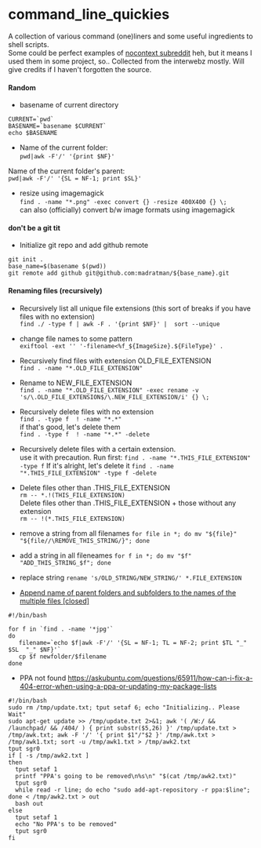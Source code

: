 # command_line_quickies
A collection of various command (one)liners and some useful ingredients to shell scripts.   
Some could be perfect examples of [nocontext subreddit](https://www.reddit.com/r/nocontext/) heh, but it means I used them in some project, so..
Collected from the interwebz mostly. Will give credits if I haven't forgotten the source.  

#### Random 
- basename of current directory    
 ```
CURRENT=`pwd`
BASENAME=`basename $CURRENT`
echo $BASENAME
```
- Name of the current folder:   
`pwd|awk -F'/' '{print $NF}'`   

Name of the current folder's parent:   
`pwd|awk -F'/' '{SL = NF-1; print $SL}'`   

- resize using imagemagick  
`find . -name "*.png" -exec convert {} -resize 400X400 {} \;`   
can also (officially) convert b/w image formats using imagemagick 

#### don't be a git tit
- Initialize git repo and add github remote
```
git init .
base_name=$(basename $(pwd))
git remote add github git@github.com:madratman/${base_name}.git
```

#### Renaming files (recursively)
- Recursively list all unique file extensions (this sort of breaks if you have files with no extension)     
`find ./ -type f | awk -F . '{print $NF}' |  sort --unique`

- change file names to some pattern    
`exiftool -ext '' '-filename<%f_${ImageSize}.${FileType}' .`

- Recursively find files with extension OLD_FILE_EXTENSION    
`find . -name "*.OLD_FILE_EXTENSION"`

- Rename to NEW_FILE_EXTENSION    
`find . -name "*.OLD_FILE_EXTENSION" -exec rename -v 's/\.OLD_FILE_EXTENSION$/\.NEW_FILE_EXTENSION/i' {} \;`

- Recursively delete files with no extension    
`find . -type f  ! -name "*.*"  `    
 if that's good, let's delete them   
`find . -type f  ! -name "*.*" -delete`

- Recursively delete files with a certain extension.   
  use it with precaution. Run first:
`find . -name "*.THIS_FILE_EXTENSION" -type f`
 If it's alright, let's delete it
`find . -name "*.THIS_FILE_EXTENSION" -type f -delete`

- Delete files other than .THIS_FILE_EXTENSION   
`rm -- *.!(THIS_FILE_EXTENSION)`   
Delete files other than .THIS_FILE_EXTENSION + those without any extension   
`rm -- !(*.THIS_FILE_EXTENSION)`   

- remove a string from all filenames
`for file in *; do mv "${file}" "${file//\REMOVE_THIS_STRING/}"; done`

- add a string in all fileneames
`for f in *; do mv "$f" "ADD_THIS_STRING_$f"; done`

- replace string
`rename 's/OLD_STRING/NEW_STRING/' *.FILE_EXTENSION`

- [Append name of parent folders and subfolders to the names of the multiple files [closed]](http://stackoverflow.com/questions/643372/append-name-of-parent-folders-and-subfolders-to-the-names-of-the-multiple-files)
```
#!/bin/bash

for f in `find . -name '*jpg'`
do
   filename=`echo $f|awk -F'/' '{SL = NF-1; TL = NF-2; print $TL "_" $SL  "_" $NF}'`
   cp $f newfolder/$filename
done
```

- PPA not found https://askubuntu.com/questions/65911/how-can-i-fix-a-404-error-when-using-a-ppa-or-updating-my-package-lists
```
#!/bin/bash
sudo rm /tmp/update.txt; tput setaf 6; echo "Initializing.. Please Wait" 
sudo apt-get update >> /tmp/update.txt 2>&1; awk '( /W:/ && /launchpad/ && /404/ ) { print substr($5,26) }' /tmp/update.txt > /tmp/awk.txt; awk -F '/' '{ print $1"/"$2 }' /tmp/awk.txt > /tmp/awk1.txt; sort -u /tmp/awk1.txt > /tmp/awk2.txt
tput sgr0
if [ -s /tmp/awk2.txt ]
then
  tput setaf 1
  printf "PPA's going to be removed\n%s\n" "$(cat /tmp/awk2.txt)"
  tput sgr0
  while read -r line; do echo "sudo add-apt-repository -r ppa:$line"; done < /tmp/awk2.txt > out
  bash out
else
  tput setaf 1
  echo "No PPA's to be removed"
  tput sgr0
fi
```

